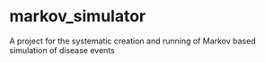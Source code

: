 # markov_simulator
A project for the systematic creation and running of Markov based simulation of disease events
